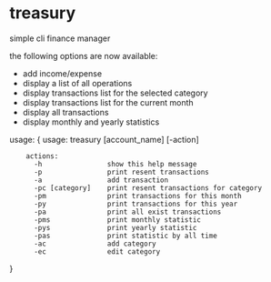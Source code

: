 # treasury

simple cli finance manager

the following options are now available:
- add income/expense
- display a list of all operations
- display transactions list for the selected category
- display transactions list for the current month
- display all transactions
- display monthly and yearly statistics

usage:
{
    usage: treasury [account_name] [-action]

        actions:
          -h                show this help message
          -p                print resent transactions
          -a                add transaction
          -pc [category]    print resent transactions for category
          -pm               print transactions for this month
          -py               print transactions for this year
          -pa               print all exist transactions
          -pms              print monthly statistic
          -pys              print yearly statistic
          -pas              print statistic by all time
          -ac               add category
          -ec               edit category
}
